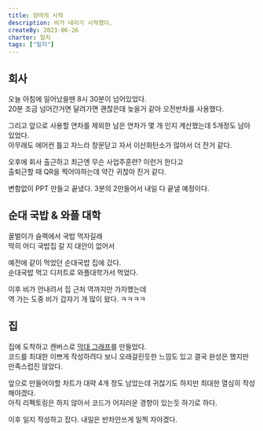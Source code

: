 ```yaml
---
title: 장마의 시작
description: 비가 내리기 시작했다.
createBy: 2023-06-26
charter: 일지
tags: ["일지"]
---
```


## 회사

오늘 아침에 일어났을땐 8시 30분이 넘어있었다.  
20분 조금 넘어간거면 달려가면 괜찮은데 늦을거 같아 오전반차를 사용했다.

그리고 앞으로 사용할 연차를 제외한 남은 연차가 몇 개 인지 계산했는데 5개정도 남아있었다.  
아무래도 에어컨 틀고 자느라 창문닫고 자서 이산화탄소가 많아서 더 잔거 같다.

오후에 회사 출근하고 최근엔 무슨 사업주훈련? 이런거 한다고  
출퇴근할 때 QR을 찍어야하는데 약간 귀찮아 진거 같다.

변함없이 PPT 만들고 끝냈다. 3분의 2만들어서 내일 다 끝낼 예정이다.

## 순대 국밥 & 와플 대학

꿀벌이가 슬랙에서 국밥 먹자길래  
딱히 어디 국밥집 갈 지 대안이 없어서

예전에 같이 먹었던 순대국밥 집에 갔다.  
순대국밥 먹고 디저트로 와플대학가서 먹었다.

이후 비가 안내려서 집 근처 역까지만 가자했는데  
역 가는 도중 비가 갑자기 개 많이 왔다. ㅋㅋㅋㅋ

## 집

집에 도착하고 캔버스로 [막대 그래프](https://minseok0917.github.io/vanilla-chart/)를 만들었다.  
코드를 최대한 이쁘게 작성하려다 보니 오래걸린듯한 느낌도 있고 결국 완성은 했지만 만족스럽진 않았다.

앞으로 만들어야할 차트가 대략 4개 정도 남았는데 귀찮기도 하지만 최대한 열심히 작성해야겠다.  
아직 리펙토링은 하지 않아서 코드가 어지러운 경향이 있는듯 하기로 하다.

이후 일지 작성하고 잤다. 내일은 반차안쓰게 일찍 자야겠다.
